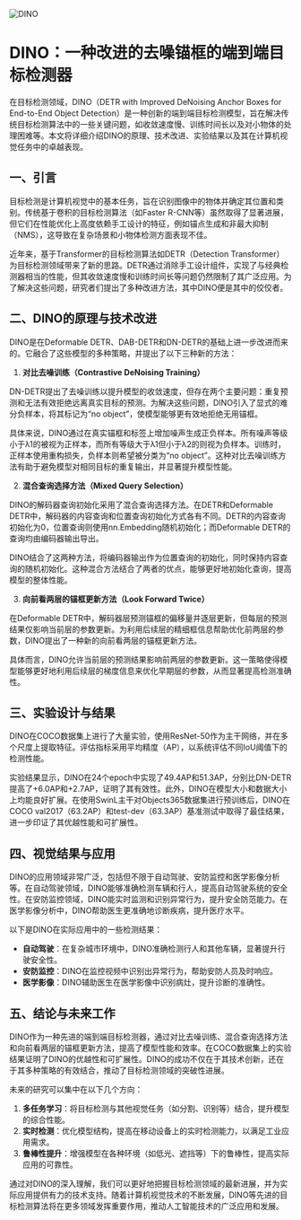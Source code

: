 ![DINO](ML/DINO/DINO.png)
# DINO：一种改进的去噪锚框的端到端目标检测器

在目标检测领域，DINO（DETR with Improved DeNoising Anchor Boxes for End-to-End Object Detection）是一种创新的端到端目标检测模型，旨在解决传统目标检测算法中的一些关键问题，如收敛速度慢、训练时间长以及对小物体的处理困难等。本文将详细介绍DINO的原理、技术改进、实验结果以及其在计算机视觉任务中的卓越表现。

## 一、引言

目标检测是计算机视觉中的基本任务，旨在识别图像中的物体并确定其位置和类别。传统基于卷积的目标检测算法（如Faster R-CNN等）虽然取得了显著进展，但它们在性能优化上高度依赖手工设计的特征，例如锚点生成和非最大抑制（NMS），这导致在复杂场景和小物体检测方面表现不佳。

近年来，基于Transformer的目标检测算法如DETR（Detection Transformer）为目标检测领域带来了新的思路。DETR通过消除手工设计组件，实现了与经典检测器相当的性能，但其收敛速度慢和训练时间长等问题仍然限制了其广泛应用。为了解决这些问题，研究者们提出了多种改进方法，其中DINO便是其中的佼佼者。

## 二、DINO的原理与技术改进

DINO是在Deformable DETR、DAB-DETR和DN-DETR的基础上进一步改进而来的。它融合了这些模型的多种策略，并提出了以下三种新的方法：

1. **对比去噪训练（Contrastive DeNoising Training）**

DN-DETR提出了去噪训练以提升模型的收敛速度，但存在两个主要问题：重复预测和无法有效拒绝远离真实目标的预测。为解决这些问题，DINO引入了显式的难分负样本，将其标记为“no object”，使模型能够更有效地拒绝无用锚框。

具体来说，DINO通过在真实锚框和标签上增加噪声生成正负样本。所有噪声等级小于λ1的被视为正样本，而所有等级大于λ1但小于λ2的则视为负样本。训练时，正样本使用重构损失，负样本则希望被分类为“no object”。这种对比去噪训练方法有助于避免模型对相同目标的重复输出，并显著提升模型性能。

2. **混合查询选择方法（Mixed Query Selection）**

DINO的解码器查询初始化采用了混合查询选择方法。在DETR和Deformable DETR中，解码器的内容查询和位置查询初始化方式各有不同。DETR的内容查询初始化为0，位置查询则使用nn.Embedding随机初始化；而Deformable DETR的查询均由编码器输出导出。

DINO结合了这两种方法，将编码器输出作为位置查询的初始化，同时保持内容查询的随机初始化。这种混合方法结合了两者的优点，能够更好地初始化查询，提高模型的整体性能。

3. **向前看两层的锚框更新方法（Look Forward Twice）**

在Deformable DETR中，解码器层预测锚框的偏移量并逐层更新，但每层的预测结果仅影响当前层的参数更新。为利用后续层的精细框信息帮助优化前两层的参数，DINO提出了一种新的向前看两层的锚框更新方法。

具体而言，DINO允许当前层的预测结果影响前两层的参数更新。这一策略使得模型能够更好地利用后续层的梯度信息来优化早期层的参数，从而显著提高检测准确性。

## 三、实验设计与结果

DINO在COCO数据集上进行了大量实验，使用ResNet-50作为主干网络，并在多个尺度上提取特征。评估指标采用平均精度（AP），以系统评估不同IoU阈值下的检测性能。

实验结果显示，DINO在24个epoch中实现了49.4AP和51.3AP，分别比DN-DETR提高了+6.0AP和+2.7AP，证明了其有效性。此外，DINO在模型大小和数据大小上均能良好扩展。在使用SwinL主干对Objects365数据集进行预训练后，DINO在COCO val2017（63.2AP）和test-dev（63.3AP）基准测试中取得了最佳结果，进一步印证了其优越性能和可扩展性。

## 四、视觉结果与应用

DINO的应用领域非常广泛，包括但不限于自动驾驶、安防监控和医学影像分析等。在自动驾驶领域，DINO能够准确检测车辆和行人，提高自动驾驶系统的安全性。在安防监控领域，DINO能实时监测和识别异常行为，提升安全防范能力。在医学影像分析中，DINO帮助医生更准确地诊断疾病，提升医疗水平。

以下是DINO在实际应用中的一些检测结果：

- **自动驾驶**：在复杂城市环境中，DINO准确检测行人和其他车辆，显著提升行驶安全性。
- **安防监控**：DINO在监控视频中识别出异常行为，帮助安防人员及时响应。
- **医学影像**：DINO辅助医生在医学影像中识别病灶，提升诊断的准确性。

## 五、结论与未来工作

DINO作为一种先进的端到端目标检测器，通过对比去噪训练、混合查询选择方法和向前看两层的锚框更新方法，提高了模型性能和效率。在COCO数据集上的实验结果证明了DINO的优越性和可扩展性。DINO的成功不仅在于其技术创新，还在于其多种策略的有效结合，推动了目标检测领域的突破性进展。

未来的研究可以集中在以下几个方向：

1. **多任务学习**：将目标检测与其他视觉任务（如分割、识别等）结合，提升模型的综合性能。
2. **实时检测**：优化模型结构，提高在移动设备上的实时检测能力，以满足工业应用需求。
3. **鲁棒性提升**：增强模型在各种环境（如低光、遮挡等）下的鲁棒性，提高实际应用的可靠性。

通过对DINO的深入理解，我们可以更好地把握目标检测领域的最新进展，并为实际应用提供有力的技术支持。随着计算机视觉技术的不断发展，DINO等先进的目标检测算法将在更多领域发挥重要作用，推动人工智能技术的广泛应用和发展。
